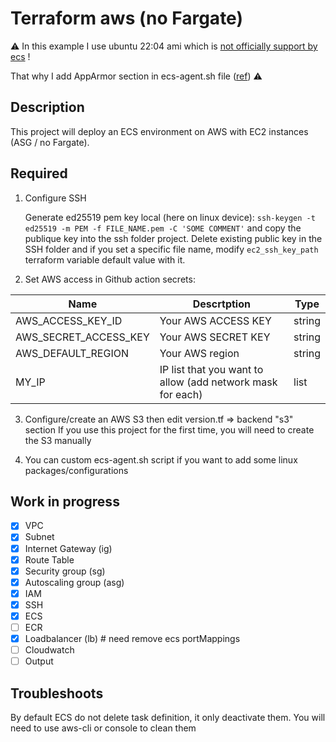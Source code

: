 # Terraform aws (no Fargate)

:warning: In this example I use ubuntu 22:04 ami which is [not officially support by ecs](https://docs.aws.amazon.com/AmazonECS/latest/developerguide/ecs-anywhere.html) !

That why I add AppArmor section in ecs-agent.sh file ([ref](https://github.com/aws/amazon-ecs-agent/issues/3227)) :warning:

## Description

This project will deploy an ECS environment on AWS with EC2 instances (ASG / no Fargate).

## Required

1. Configure SSH

    Generate ed25519 pem key local (here on linux device): `ssh-keygen -t ed25519 -m PEM -f FILE_NAME.pem -C 'SOME COMMENT'` and copy the publique key into the ssh folder project.
   Delete existing public key in the SSH folder and if you set a specific file name, modify `ec2_ssh_key_path` terraform variable default value with it.

3. Set AWS access in Github action secrets:

| Name | Descrtption | Type |
| --- | --- | --- |
|AWS_ACCESS_KEY_ID | Your AWS ACCESS KEY | string |
|AWS_SECRET_ACCESS_KEY| Your AWS SECRET KEY | string |
|AWS_DEFAULT_REGION | Your AWS region | string |
| MY_IP | IP list that you want to allow (add network mask for each) | list |

3. Configure/create an AWS S3 then edit version.tf => backend "s3" section
   If you use this project for the first time, you will need to create the S3 manually

5. You can custom ecs-agent.sh script if you want to add some linux packages/configurations

## Work in progress

- [X] VPC
- [X] Subnet
- [X] Internet Gateway (ig)
- [X] Route Table
- [X] Security group (sg)
- [X] Autoscaling group (asg)
- [X] IAM
- [X] SSH
- [X] ECS
- [ ] ECR
- [X] Loadbalancer (lb) # need remove ecs portMappings
- [ ] Cloudwatch
- [ ] Output

## Troubleshoots

By default ECS do not delete task definition, it only deactivate them. You will need to use aws-cli or console to clean them
